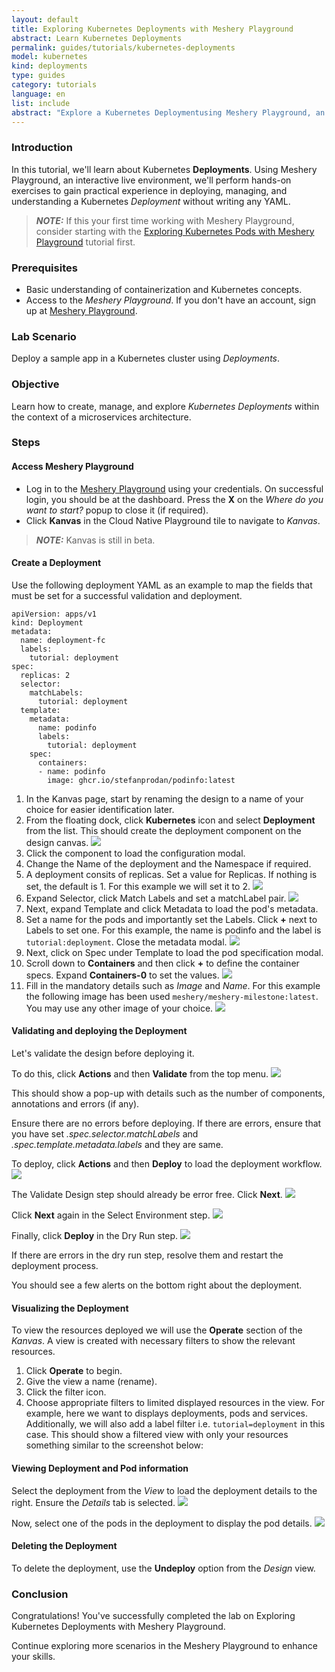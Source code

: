 ```yaml
---
layout: default
title: Exploring Kubernetes Deployments with Meshery Playground
abstract: Learn Kubernetes Deployments
permalink: guides/tutorials/kubernetes-deployments
model: kubernetes
kind: deployments
type: guides
category: tutorials
language: en
list: include
abstract: "Explore a Kubernetes Deploymentusing Meshery Playground, an interactive live environment, through a series of hands-on exercises."
---
```


### Introduction

In this tutorial, we'll learn about Kubernetes **Deployments**. Using Meshery Playground, an interactive live environment, we'll perform hands-on exercises to gain practical experience in deploying, managing, and understanding a Kubernetes _Deployment_ without writing any YAML.

> **_NOTE:_** If this your first time working with Meshery Playground, consider starting with the [Exploring Kubernetes Pods with Meshery Playground](https://docs.meshery.io/guides/tutorials/kubernetes-pods) tutorial first.

### Prerequisites

- Basic understanding of containerization and Kubernetes concepts.
- Access to the _Meshery Playground_. If you don't have an account, sign up at [Meshery Playground](https://play.meshery.io/).

### Lab Scenario

Deploy a sample app in a Kubernetes cluster using _Deployments_. 

### Objective

Learn how to create, manage, and explore _Kubernetes Deployments_ within the context of a microservices architecture.

### Steps

#### Access Meshery Playground

- Log in to the [Meshery Playground](https://playground.meshery.io) using your credentials. On successful login, you should be at the dashboard. Press the **X** on the _Where do you want to start?_ popup to close it (if required).
- Click **Kanvas** in the Cloud Native Playground tile to navigate to _Kanvas_.

> **_NOTE:_** Kanvas is still in beta.

#### Create a Deployment

Use the following deployment YAML as an example to map the fields that must be set for a successful validation and deployment.
```
apiVersion: apps/v1
kind: Deployment
metadata:
  name: deployment-fc
  labels:
    tutorial: deployment
spec:
  replicas: 2
  selector:
    matchLabels:
      tutorial: deployment
  template:
    metadata:
      name: podinfo
      labels:
        tutorial: deployment
    spec:
      containers:
      - name: podinfo
        image: ghcr.io/stefanprodan/podinfo:latest
```

1. In the Kanvas page, start by renaming the design to a name of your choice for easier identification later.
2. From the floating dock, click **Kubernetes** icon and select **Deployment** from the list. This should create the deployment component on the design canvas. 
    ![](./screenshots/kubernetes-deployments/2024-04-30_00-19.png)
3. Click the component to load the configuration modal.
4. Change the Name of the deployment and the Namespace if required.
5. A deployment consits of replicas. Set a value for Replicas. If nothing is set, the default is 1. For this example we will set it to 2.
    ![](./screenshots/kubernetes-deployments/2024-05-05_20-05.png)
6. Expand Selector, click Match Labels and set a matchLabel pair.
    ![](./screenshots/kubernetes-deployments/2024-05-05_19-50.png)
7. Next, expand Template and click Metadata to load the pod's metadata.
8. Set a name for the pods and importantly set the Labels. Click **+** next to Labels to set one. For this example, the name is podinfo and the label is `tutorial:deployment`. Close the metadata modal.
    ![](./screenshots/kubernetes-deployments/2024-05-05_20-19.png)
8. Next, click on Spec under Template to load the pod specification modal.
5. Scroll down to **Containers** and then click **+** to define the container specs. Expand **Containers-0** to set the values.
    ![](./screenshots/kubernetes-deployments/2024-05-05_19-59.png)
6. Fill in the mandatory details such as _Image_ and _Name_. For this example the following image has been used `meshery/meshery-milestone:latest`. You may use any other image of your choice.
    ![](./screenshots/kubernetes-deployments/2024-05-05_19-57.png)


#### Validating and deploying the Deployment

Let's validate the design before deploying it.

To do this, click **Actions** and then **Validate** from the top menu.
![](./screenshots/kubernetes-deployments/2024-05-05_22-55.png)

This should show a pop-up with details such as the number of components, annotations and errors (if any).

Ensure there are no errors before deploying. If there are errors, ensure that you have set _.spec.selector.matchLabels_ and _.spec.template.metadata.labels_ and they are same.

To deploy, click **Actions** and then **Deploy** to load the deployment workflow.
![](./screenshots/kubernetes-deployments/2024-05-05_22-56.png)

The Validate Design step should already be error free. Click **Next**.
![](./screenshots/kubernetes-deployments/2024-05-05_23-28.png)

Click **Next** again in the Select Environment step.
![](./screenshots/kubernetes-deployments/2024-05-05_23-29.png)

Finally, click **Deploy** in the Dry Run step. 
![](./screenshots/kubernetes-deployments/2024-05-05_23-30.png)

If there are errors in the dry run step, resolve them and restart the deployment process.

You should see a few alerts on the bottom right about the deployment.

#### Visualizing the Deployment

To view the resources deployed we will use the **Operate** section of the _Kanvas_. A view is created with necessary filters to show the relevant resources.

1.  Click **Operate** to begin.
2.  Give the view a name (rename).
3.  Click the filter icon.
4.  Choose appropriate filters to limited displayed resources in the view. For example, here we want to displays deployments, pods and services. Additionally, we will also add a label filter i.e. `tutorial=deployment` in this case. This should show a filtered view with only your resources something similar to the screenshot below:


#### Viewing Deployment and Pod information

Select the deployment from the _View_ to load the deployment details to the right. Ensure the _Details_ tab is selected.
![](./screenshots/kubernetes-deployments/2024-05-06_14-55.png)

Now, select one of the pods in the deployment to display the pod details. 
![](./screenshots/kubernetes-deployments/2024-05-06_14-56.png)


#### Deleting the Deployment

To delete the deployment, use the **Undeploy** option from the _Design_ view.


### Conclusion

Congratulations! You've successfully completed the lab on Exploring Kubernetes Deployments with Meshery Playground. 

Continue exploring more scenarios in the Meshery Playground to enhance your skills.

